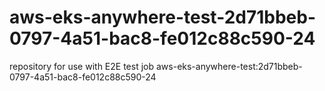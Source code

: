 # aws-eks-anywhere-test-2d71bbeb-0797-4a51-bac8-fe012c88c590-24
repository for use with E2E test job aws-eks-anywhere-test:2d71bbeb-0797-4a51-bac8-fe012c88c590-24
